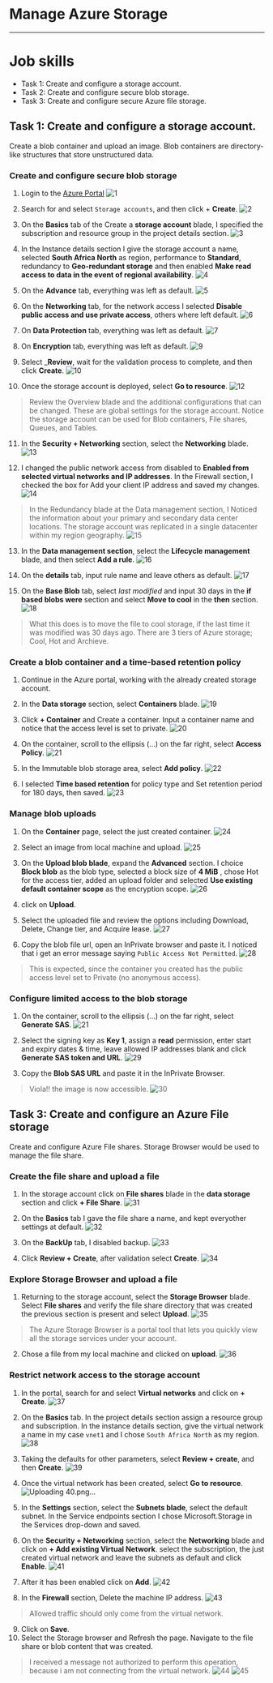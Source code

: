 # Manage Azure Storage
---

# Job skills
- Task 1: Create and configure a storage account.
- Task 2: Create and configure secure blob storage.
- Task 3: Create and configure secure Azure file storage.

## Task 1: Create and configure a storage account.
Create a blob container and upload an image. Blob containers are directory-like structures that store unstructured data.
### Create and configure secure blob storage
1. Login to the [Azure Portal](https://portal.azure.com/)
  ![1](https://github.com/oputaolivia/Azure-Virtual-Machine/assets/72948572/70d197a4-abe5-4f19-b3a6-fe82812b88b4)

2. Search for and select `Storage accounts`, and then click + __Create__.
   ![2](https://github.com/oputaolivia/Azure-Virtual-Machine/assets/72948572/c561b51f-ef73-4281-a54b-312f32b0f021)

3. On the __Basics__ tab of the Create a __storage account__ blade, I specified the subscription and resource group in the project details section.
   ![3](https://github.com/oputaolivia/Azure-Virtual-Machine/assets/72948572/4c26ef9a-7250-43cd-afee-ad5dbed430ef)

4. In the Instance details section I give the storage account a name, selected __South Africa North__ as region, performance to __Standard__, redundancy to __Geo-redundant storage__ and then enabled __Make read access to data in the event of regional availability__.
   ![4](https://github.com/oputaolivia/Azure-Virtual-Machine/assets/72948572/2d85acc1-83fc-4c54-acf4-5f7023fd7cce)

5. On the __Advance__ tab, everything was left as default.
    ![5](https://github.com/oputaolivia/Azure-Virtual-Machine/assets/72948572/2c82aeeb-0964-4b0d-8cc3-f5c64cf3fa8b)

6. On the __Networking__ tab, for the network access I selected __Disable public access and use private access__, others where left default.
    ![6](https://github.com/oputaolivia/Azure-Virtual-Machine/assets/72948572/33295fa0-5caf-4144-a712-1166bd6cb983)

7. On __Data Protection__ tab, everything was left as default.
    ![7](https://github.com/oputaolivia/Azure-Virtual-Machine/assets/72948572/b0ec8721-5d7b-4f50-90c7-7b178d684242)

8. On __Encryption__ tab, everything was left as default.
  ![9](https://github.com/oputaolivia/Azure-Virtual-Machine/assets/72948572/bb56f879-04a5-4fe8-b1ef-44d5c0cad939)

9. Select ___Review__, wait for the validation process to complete, and then click __Create__.
    ![10](https://github.com/oputaolivia/Azure-Virtual-Machine/assets/72948572/74d275ed-70df-42e5-892f-e3c272678791)

10. Once the storage account is deployed, select __Go to resource__.
    ![12](https://github.com/oputaolivia/Azure-Virtual-Machine/assets/72948572/03c4db76-7361-4370-b22c-a9c2bd3eb2f3)

> Review the Overview blade and the additional configurations that can be changed. These are global settings for the storage account. Notice the storage account can be used for Blob containers, File shares, Queues, and Tables.

11. In the __Security + Networking__ section, select the __Networking__ blade.
    ![13](https://github.com/oputaolivia/Azure-Virtual-Machine/assets/72948572/1d6142ef-04bc-4e39-9603-b1afdeaf4099)

12. I changed the public network access from disabled to __Enabled from selected virtual networks and IP addresses__. In the Firewall section, I checked the box for Add your client IP address and saved my changes.
    ![14](https://github.com/oputaolivia/Azure-Virtual-Machine/assets/72948572/a26d2d95-7c31-435e-83c7-0292eb095a65)

> In the Redundancy blade at the Data management section, I Noticed the information about your primary and secondary data center locations. The storage account was replicated in a single datacenter within my region geography.
![15](https://github.com/oputaolivia/Azure-Virtual-Machine/assets/72948572/b6a733d3-05f1-4fe5-aee0-8273360a4cf2)

13. In the __Data management section__, select the __Lifecycle management__ blade, and then select __Add a rule__.
    ![16](https://github.com/oputaolivia/Azure-Virtual-Machine/assets/72948572/7d740a19-99dd-43c6-beb7-106f479d6c18)

14. On the __details__ tab, input  rule name and leave others as default.
    ![17](https://github.com/oputaolivia/Azure-Virtual-Machine/assets/72948572/f4e6e6d4-bcd3-4e5e-9b79-41b85098de87)

15. On the __Base Blob__ tab, select _last modified_ and input 30 days in the __if based blobs were__ section and select __Move to cool__ in the __then__ section.
    ![18](https://github.com/oputaolivia/Azure-Virtual-Machine/assets/72948572/dd78acbd-99d7-4b20-aaba-014da67cb04b)
> What this does is to move the file to cool storage, if the last time it was modified was 30 days ago. There are 3 tiers of Azure storage; Cool, Hot and Archieve.

### Create a blob container and a time-based retention policy
1. Continue in the Azure portal, working with the already created storage account.
2. In the __Data storage__ section, select __Containers__ blade.
   ![19](https://github.com/oputaolivia/Azure-Virtual-Machine/assets/72948572/90b85d4e-87b5-4dc8-856d-452aea77f413)

3. Click __+ Container__ and Create a container. Input a container name and notice that the access level is set to private.
   ![20](https://github.com/oputaolivia/Azure-Virtual-Machine/assets/72948572/f3e62888-a2db-4623-8eb4-9559e614d13f)

4. On the container, scroll to the ellipsis (…) on the far right, select __Access Policy__.
   ![21](https://github.com/oputaolivia/Azure-Virtual-Machine/assets/72948572/37c76a45-6e82-4d6b-93c4-a98f97deaa97)

5. In the Immutable blob storage area, select __Add policy__.
   ![22](https://github.com/oputaolivia/Azure-Virtual-Machine/assets/72948572/399803fb-1f91-4e1a-883f-7b945551afd8)

6. I selected __Time based retention__ for policy type and Set retention period for	180 days, then saved.
  ![23](https://github.com/oputaolivia/Azure-Virtual-Machine/assets/72948572/5f9bb1b3-cdca-4301-974e-17bf4f117b33)

### Manage blob uploads
1. On the __Container__ page, select the just created container.
   ![24](https://github.com/oputaolivia/Azure-Virtual-Machine/assets/72948572/f75764c2-368b-46bf-9a89-4d70dd65cbce)

2. Select an image from local machine and upload.
   ![25](https://github.com/oputaolivia/Azure-Virtual-Machine/assets/72948572/ca530d21-fe78-4e0b-936e-e6cd56a2110d)

3. On the __Upload blob blade__, expand the __Advanced__ section. I choice __Block blob__ as the blob type, selected a block size of __4 MiB__ , chose Hot for the access tier, added an upload folder and selected __Use existing default container scope__ as  the encryption scope.
   ![26](https://github.com/oputaolivia/Azure-Virtual-Machine/assets/72948572/d0c20194-12eb-4673-9ebd-e2756fa3cef7)

4. click on __Upload__.
5. Select the uploaded file and review the options including Download, Delete, Change tier, and Acquire lease.
   ![27](https://github.com/oputaolivia/Azure-Virtual-Machine/assets/72948572/632cbdf3-97f6-49c8-9ee5-f6554253c664)

6. Copy the blob file url, open an InPrivate browser and paste it. I noticed that i get an error message saying `Public Access Not Permitted`.
    ![28](https://github.com/oputaolivia/Azure-Virtual-Machine/assets/72948572/67a78cac-d7c2-4464-a9c7-f349d29f9f95)

> This is expected, since the container you created has the public access level set to Private (no anonymous access).

### Configure limited access to the blob storage
1.  On the container, scroll to the ellipsis (…) on the far right, select __Generate SAS__.
   ![21](https://github.com/oputaolivia/Azure-Virtual-Machine/assets/72948572/5d931fd0-6a91-4171-b2d9-010b40295362)

2. Select the signing key as __Key 1__, assign a __read__ permission, enter start and expiry dates & time, leave allowed IP addresses blank and click __Generate SAS token and URL__.
   ![29](https://github.com/oputaolivia/Azure-Virtual-Machine/assets/72948572/5fed533b-87e2-4c85-ab82-b20ef589133c)

3. Copy the __Blob SAS URL__ and paste it in the InPrivate Browser.
> Viola!! the image is now accessible.
  ![30](https://github.com/oputaolivia/Azure-Virtual-Machine/assets/72948572/38641852-bea0-4cd3-9ebb-c4a9a5767cd1)

## Task 3: Create and configure an Azure File storage
Create and configure Azure File shares. Storage Browser would be used to manage the file share.

### Create the file share and upload a file
1. In the storage account click on __File shares__ blade in the __data storage__ section and click __+ File Share__.
   ![31](https://github.com/oputaolivia/Azure-Virtual-Machine/assets/72948572/1cb9bd98-9c7b-4da4-912a-6214cc6054f5)

2. On the __Basics__ tab I gave the file share a name, and kept everyother settings at default.
   ![32](https://github.com/oputaolivia/Azure-Virtual-Machine/assets/72948572/5b86607d-1baa-4df4-9a89-aaf3ef73f539)

3. On the __BackUp__ tab, I disabled backup.
   ![33](https://github.com/oputaolivia/Azure-Virtual-Machine/assets/72948572/53467ff1-d6d8-405d-be3e-b95be71c826d)

4. Click __Review + Create__, after validation select __Create__.
  ![34](https://github.com/oputaolivia/Azure-Virtual-Machine/assets/72948572/7a7772c0-8b31-449a-845b-bab52f84a34c)

### Explore Storage Browser and upload a file
1. Returning to the storage account, select the __Storage Browser__ blade. Select __File shares__ and verify the file share directory that was created the previous section is present and select __Upload__.
   ![35](https://github.com/oputaolivia/Azure-Virtual-Machine/assets/72948572/f118d91f-cc56-4064-b6c5-e38315e6eabe)
> The Azure Storage Browser is a portal tool that lets you quickly view all the storage services under your account.

2. Chose a file from my local machine and clicked on __upload__.
   ![36](https://github.com/oputaolivia/Azure-Virtual-Machine/assets/72948572/8c172cc0-9d60-4b01-8352-30775764e657)

### Restrict network access to the storage account
1. In the portal, search for and select __Virtual networks__ and click on  __+ Create__.
   ![37](https://github.com/oputaolivia/Azure-Virtual-Machine/assets/72948572/5beebb99-a0ae-48e0-b580-2c3bd5e61c68)

3. On the __Basics__ tab. In the project details section assign a resource group and subscription. In the instance details section, give the virtual network a name in my case `vnet1` and I chose `South Africa North` as my region.
   ![38](https://github.com/oputaolivia/Azure-Virtual-Machine/assets/72948572/1285c892-bb4b-4528-a306-bd1a4c654a51)

5. Taking the defaults for other parameters, select __Review + create__, and then __Create__.
   ![39](https://github.com/oputaolivia/Azure-Virtual-Machine/assets/72948572/32088dcf-8f90-4bfd-b1af-1e3d27159675)

7. Once the virtual network has been created, select __Go to resource__.
   ![Uploading 40.png…]()

9. In the __Settings__ section, select the __Subnets blade__, select the default subnet. In the Service endpoints section I chose Microsoft.Storage in the Services drop-down and saved.
10. On the __Security + Networking__ section, select the __Networking__ blade and click on __+ Add existing Virtual Network__. select the subscription, the just created virtual network and leave the subnets as default and click __Enable__.
    ![41](https://github.com/oputaolivia/Azure-Virtual-Machine/assets/72948572/c0ed19fd-70e9-48f1-aa74-db52f48ca9ce)

12. After it has been enabled click on __Add__.
    ![42](https://github.com/oputaolivia/Azure-Virtual-Machine/assets/72948572/b062bb9d-ce81-46ec-88d6-d40fdd97ffae)

14. In the __Firewall__ section, Delete the machine IP address.
    ![43](https://github.com/oputaolivia/Azure-Virtual-Machine/assets/72948572/d38ece0f-5309-4c3a-8d06-77e219d746f3)

> Allowed traffic should only come from the virtual network.
9. Click on __Save__.
10. Select the Storage browser and Refresh the page. Navigate to the file share or blob content that was created.
> I received a message not authorized to perform this operation, because i am not connecting from the virtual network. 
![44](https://github.com/oputaolivia/Azure-Virtual-Machine/assets/72948572/68e4f874-6c6a-4615-ab6d-d0dc02827c59)
![45](https://github.com/oputaolivia/Azure-Virtual-Machine/assets/72948572/83c26eca-2e22-4e81-a263-b6bb70e48458)

